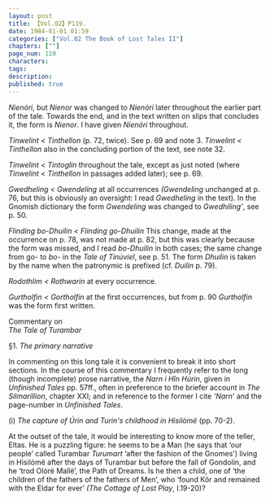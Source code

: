 ```yaml
---
layout: post
title: 【Vol.02】P119.
date: 1984-01-01 01:59
categories: ["Vol.02 The Book of Lost Tales II"]
chapters: [""]
page_num: 119
characters: 
tags: 
description: 
published: true
---
```


<p style="text-indent: 0;">
<I>Nienóri</I>, but <I>Nienor</I> was changed to <I>Nienóri</I> later throughout the earlier part of the tale. Towards the end, and in the text written on slips that concludes it, the form is <I>Nienor</I>. I have given <I>Nienóri</I> throughout.
</p>

<I>Tinwelint     < Tinthellon</I> (p. 72, twice). See p. 69 and note 3. <I>Tinwelint < Tinthellon</I> also in the concluding portion of the text, see note 32.

<I>Tinwelint     < Tintoglin</I> throughout the tale, except as just noted (where <I>Tinwelint</I> < <I>Tinthellon</I> in passages added later); see p. 69.

<I>Gwedheling       < Gwendeling</I> at all occurrences <I>(Gwendeling</I> unchanged at p. 76, but this is obviously an oversight: I read <I>Gwedheling</I> in the text). In the Gnomish dictionary the form <I>Gwendeling</I> was changed to <I>Gwedhiling’</I>, see p. 50.

<I>Flinding bo-Dhuilin < Flinding go-Dhuilin</I> This change, made at the occurrence on p. 78, was not made at p. 82, but this was clearly because the form was missed, and I read <I>bo-Dhuilin</I> in both cases; the same change from go- to <I>bo-</I> in the <I>Tale of Tinúviel</I>, see p. 51. The form <I>Dhuilin</I> is taken by the name when the patronymic is prefixed (cf. <I>Duilin</I> p. 79).

<I>Rodothlim     < Rothwarin</I> at every occurrence.

<I>Gurtholfin     < Gortholfin</I> at the first occurrences, but from p. 90 <I>Gurtholfin</I> was the form first written.

Commentary on<BR><I>The Tale of Turambar</I>

§1.     <I>The primary narrative</I>

In commenting on this long tale it is convenient to break it into short sections. In the course of this commentary I frequently refer to the long (though incomplete) prose narrative, the <I>Narn i Hîn Húrin</I>, given in <I>Unfinished Tales</I> pp. 57ff., often in preference to the briefer account in <I>The Silmarillion</I>, chapter XXI; and in reference to the former I cite <I>‘Narn’</I> and the page-number in <I>Unfinished Tales</I>.

(i)  <I>The capture of Úrin and Turin's childhood in Hisilómë</I> (pp. 70-2).

At the outset of the tale, it would be interesting to know more of the teller, Eltas. He is a puzzling figure: he seems to be a Man (he says that ‘our people’ called Turambar <I>Turumart</I> ‘after the fashion of the Gnomes') living in Hisilómë after the days of Turambar but before the fall of Gondolin, and he ‘trod Olórë Mallë’, the Path of Dreams. Is he then a child, one of ‘the children of the fathers of the fathers of Men’, who ‘found Kôr and remained with the Eldar for ever’ <I>(The Cottage of Lost Play</I>, I.19-20)?

